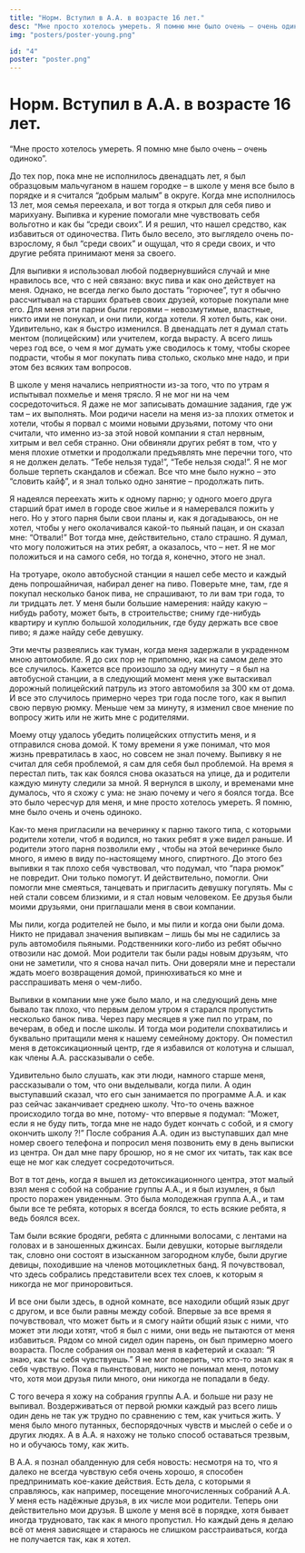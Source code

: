```yaml
---
title: "Норм. Вступил в А.А. в возрасте 16 лет."
desc: "Мне просто хотелось умереть. Я помню мне было очень – очень одиноко"
img: "posters/poster-young.png"

id: "4"
poster: "poster.png"
---
```


# Норм. Вступил в А.А. в возрасте 16 лет.

“Мне просто хотелось умереть. Я помню мне было очень – очень одиноко”.

До тех пор, пока мне не исполнилось двенадцать лет, я был образцовым мальчуганом в нашем городке – в школе у меня все было в порядке и я считался “добрым малым” в округе. Когда мне исполнилось 13 лет, моя семья переехала, и вот тогда я открыл для себя пиво и марихуану. Выпивка и курение помогали мне чувствовать себя вольготно и как бы “среди своих”. И я решил, что нашел средство, как избавиться от одиночества. Пить было весело, это выглядело очень по-взрослому, я был “среди своих” и ощущал, что я среди своих, и что другие ребята принимают меня за своего.

Для выпивки я использовал любой подвернувшийся случай и мне нравилось все, что с ней связано: вкус пива и как оно действует на меня. Однако, не всегда легко было достать “горючее”, тут я обычно рассчитывал на старших братьев своих друзей, которые покупали мне его. Для меня эти парни были героями – невозмутимые, властные, никто ими не понукал, и они пили, когда хотели. Я хотел быть, как они. Удивительно, как я быстро изменился. В двенадцать лет я думал стать ментом (полицейским) или учителем, когда вырасту. А всего лишь через год все, о чем я мог думать уже сводилось к тому, чтобы скорее подрасти, чтобы я мог покупать пива столько, сколько мне надо, и при этом без всяких там вопросов.

В школе у меня начались неприятности из-за того, что по утрам я испытывал похмелье и меня трясло. Я не мог ни на чем сосредоточиться. Я даже не мог записывать домашние задания, где уж там – их выполнять. Мои родичи насели на меня из-за плохих отметок и хотели, чтобы я порвал с моими новыми друзьями, потому что они считали, что именно из-за этой новой компании я стал нервным, хитрым и вел себя странно. Они обвиняли других ребят в том, что у меня плохие отметки и продолжали предъявлять мне перечни того, что я не должен делать. “Тебе нельзя туда!”, “Тебе нельзя сюда!”. Я не мог больше терпеть скандалов и сбежал. Все что мне было нужно – это “словить кайф”, и я знал только одно занятие – продолжать пить.

Я надеялся переехать жить к одному парню; у одного моего друга старший брат имел в городе свое жилье и я намеревался пожить у него. Но у этого парня были свои планы и, как я догадываюсь, он не хотел, чтобы у него околачивался какой-то пьяный пацан, и он сказал мне: “Отвали!” Вот тогда мне, действительно, стало страшно. Я думал, что могу положиться на этих ребят, а оказалось, что – нет. Я не мог положиться и на самого себя, но тогда я, конечно, этого не знал.

На тротуаре, около автобусной станции я нашел себе место и каждый день попрошайничая, набирал денег на пиво. Поверьте мне, там, где я покупал несколько банок пива, не спрашивают, то ли вам три года, то ли тридцать лет. У меня были большие намерения: найду какую – нибудь работу, может быть, в строительстве; сниму где-нибудь квартиру и куплю большой холодильник, где буду держать все свое пиво; я даже найду себе девушку.

Эти мечты развеялись как туман, когда меня задержали в украденном мною автомобиле. Я до сих пор не припомню, как на самом деле это все случилось. Кажется все произошло за одну минуту – я был на автобусной станции, а в следующий момент меня уже вытаскивал дорожный полицейский патруль из этого автомобиля за 300 км от дома. И все это случилось примерно через три года после того, как я выпил свою первую рюмку. Меньше чем за минуту, я изменил свое мнение по вопросу жить или не жить мне с родителями.

Моему отцу удалось убедить полицейских отпустить меня, и я отправился снова домой. К тому времени я уже понимал, что моя жизнь превратилась в хаос, но совсем не знал почему. Выпивку я не считал для себя проблемой, я сам для себя был проблемой. На время я перестал пить, так как боялся снова оказаться на улице, да и родители каждую минуту следили за мной. Я вернулся в школу, и временами мне думалось, что я схожу с ума: не знаю почему и чего я боялся тогда. Все это было чересчур для меня, и мне просто хотелось умереть. Я помню, мне было очень и очень одиноко.

Как-то меня пригласили на вечеринку к парню такого типа, с которыми родители хотели, чтоб я водился, но таких ребят я уже видел раньше. И родители этого парня позволили ему , чтобы на этой вечеринке было много, я имею в виду по-настоящему много, спиртного. До этого без выпивки я так плохо себя чувствовал, что подумал, что “пара рюмок” не повредит. Они только помогут. И действительно, помогли. Они помогли мне смеяться, танцевать и пригласить девушку погулять. Мы с ней стали совсем близкими, и я стал новым человеком. Ее друзья были моими друзьями, они приглашали меня в свои компании.

Мы пили, когда родителей не было, и мы пили и когда они были дома. Никто не придавал значения выпивкам – лишь бы мы не садились за руль автомобиля пьяными. Родственники кого-либо из ребят обычно отвозили нас домой. Мои родители так были рады новым друзьям, что они не заметили, что я снова начал пить. Они доверяли мне и перестали ждать моего возвращения домой, принюхиваться ко мне и расспрашивать меня о чем-либо.

Выпивки в компании мне уже было мало, и на следующий день мне бывало так плохо, что первым делом утром я старался пропустить несколько банок пива. Через пару месяцев я уже пил по утрам, по вечерам, в обед и после школы. И тогда мои родители спохватились и буквально притащили меня к нашему семейному доктору. Он поместил меня в детоксикационный центр, где я избавился от колотуна и слышал, как члены А.А. рассказывали о себе.

Удивительно было слушать, как эти люди, намного старше меня, рассказывали о том, что они выделывали, когда пили. А один выступавший сказал, что его сын занимается по программе А.А. и как раз сейчас заканчивает среднею школу. Что-то очень важное происходило тогда во мне, потому- что впервые я подумал: “Может, если я не буду пить, тогда мне не надо будет кончать с собой, и я смогу окончить школу ?!” После собрания А.А. один из выступавших дал мне номер своего телефона и попросил меня позвонить ему в день выписки из центра. Он дал мне пару брошюр, но я не смог их читать, так как все еще не мог как следует сосредоточиться.

Вот в тот день, когда я вышел из детоксикационного центра, этот малый взял меня с собой на собрание группы А.А., и я был изумлен, я был просто поражен увиденным. Это была молодежная группа А.А., и там были все те ребята, которых я всегда боялся, то есть всякие ребята, я ведь боялся всех.

Там были всякие бродяги, ребята с длинными волосами, с лентами на головах и в заношенных джинсах. Были девушки, которые выглядели так, словно они состоят в изысканном загородном клубе, были другие девицы, походившие на членов мотоциклетных банд. Я почувствовал, что здесь собрались представители всех тех слоев, к которым я никогда не мог приноровиться.

И все они были здесь, в одной комнате, все находили общий язык друг с другом, и все были равны между собой. Впервые за все время я почувствовал, что может быть и я смогу найти общий язык с ними, что может эти люди хотят, чтоб я был с ними, они ведь не пытаются от меня избавиться. Рядом со мной сидел один парень, он был примерно моего возраста. После собрания он позвал меня в кафетерий и сказал: “Я знаю, как ты себя чувствуешь.” Я не мог поверить, что кто-то знал как я себя чувствую. Пока я пьянствовал, никто не понимал меня, потому что, хотя мои друзья пили много, они никогда не попадали в беду.

С того вечера я хожу на собрания группы А.А. и больше ни разу не выпивал. Воздерживаться от первой рюмки каждый раз всего лишь один день не так уж трудно по сравнению с тем, как учиться жить. У меня было много путанных, беспорядочных чувств и мыслей о себе и о других людях. А в А.А. я нахожу не только способ оставаться трезвым, но и обучаюсь тому, как жить.

В А.А. я познал обалденную для себя новость: несмотря на то, что я далеко не всегда чувствую себя очень хорошо, я способен предпринимать кое-какие действия. Есть дела, с которыми я справляюсь, как например, посещение многочисленных собраний А.А. У меня есть надёжные друзья, в их числе мои родители. Теперь они действительно мои друзья. В школе у меня всё в порядке, хотя бывает иногда трудновато, так как я много пропустил. Но каждый день я делаю всё от меня зависящее и стараюсь не слишком расстраиваться, когда не получается так, как я хотел.
